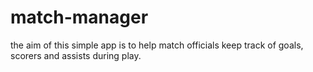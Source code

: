 # match-manager

the aim of this simple app is to help match officials keep track of goals, scorers and assists during play.
